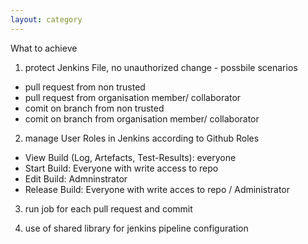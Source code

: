 ```yaml
---
layout: category
---
```


What to achieve

1. protect Jenkins File, no unauthorized change - possbile scenarios
* pull request  from non trusted
* pull request from organisation member/ collaborator
* comit on branch from non trusted
* comit on branch from organisation member/ collaborator

2. manage User Roles in Jenkins according to Github Roles
* View Build (Log, Artefacts, Test-Results): everyone
* Start Build: Everyone with write access to repo
* Edit Build: Admninstrator
* Release Build: Everyone with write acces to repo / Administrator

3. run job for each pull request and commit 

4. use of shared library for jenkins pipeline configuration
